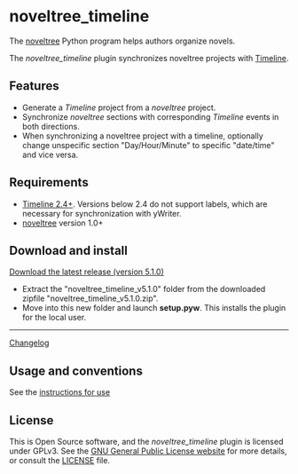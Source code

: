 # noveltree_timeline

The [noveltree](https://peter88213.github.io/noveltree/) Python program helps authors organize novels.  

The *noveltree_timeline* plugin synchronizes noveltree projects with [Timeline](http://thetimelineproj.sourceforge.net/).

## Features

- Generate a *Timeline* project from a *noveltree* project.
- Synchronize *noveltree* sections with corresponding *Timeline* events in both directions.
- When synchronizing a noveltree project with a timeline, optionally change unspecific section "Day/Hour/Minute" to specific "date/time" and vice versa.

## Requirements

- [Timeline 2.4+](https://sourceforge.net/projects/thetimelineproj/). Versions below 2.4 do not support labels, which are necessary for synchronization with yWriter.
- [noveltree](https://peter88213.github.io/noveltree/) version 1.0+


## Download and install

[Download the latest release (version 5.1.0)](https://github.com/peter88213/noveltree_timeline/raw/main/dist/noveltree_timeline_v5.1.0.zip)

- Extract the "noveltree_timeline_v5.1.0" folder from the downloaded zipfile "noveltree_timeline_v5.1.0.zip".
- Move into this new folder and launch **setup.pyw**. This installs the plugin for the local user.

---

[Changelog](changelog)

## Usage and conventions

See the [instructions for use](usage)

## License

This is Open Source software, and the *noveltree_timeline* plugin is licensed under GPLv3. See the
[GNU General Public License website](https://www.gnu.org/licenses/gpl-3.0.en.html) for more
details, or consult the [LICENSE](https://github.com/peter88213/noveltree_timeline/blob/main/LICENSE) file.


 





